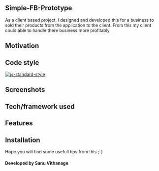 ## Simple-FB-Prototype
As a client based project, I designed and developed this for a business to sold their products from
the application to the client. From this my client could able to handle there business more
profitably.

## Motivation


## Code style
[![js-standard-style](https://img.shields.io/azure-devops/coverage/swellaby/opensource/25.svg)](https://google.com)
 
## Screenshots


## Tech/framework used


## Features


## Installation




Hope you will find some usefull tips from this ;-)

#### Developed by Sanu Vithanage
